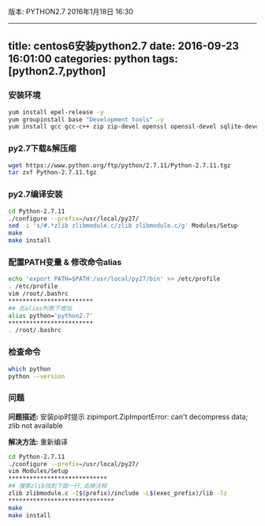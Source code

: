 版本: PYTHON2.7
2016年1月18日
16:30
 
---
title: centos6安装python2.7
date: 2016-09-23 16:01:00
categories: python
tags: [python2.7,python]
---
### 安装环境
``` bash
yum install epel-release -y
yum groupinstall base "Development tools" -y
yum install gcc gcc-c++ zip zip-devel openssl openssl-devel sqlite-devel -y
```
 
<!--more-->
 
### py2.7下载&解压缩
``` bash
wget https://www.python.org/ftp/python/2.7.11/Python-2.7.11.tgz
tar zxf Python-2.7.11.tgz
```
 
### py2.7编译安装
``` bash
cd Python-2.7.11
./configure --prefix=/usr/local/py27/
sed -i 's/#.*zlib zlibmodule.c/zlib zlibmodule.c/g' Modules/Setup
make
make install
```
 
### 配置PATH变量 & 修改命令alias
``` bash
echo 'export PATH=$PATH:/usr/local/py27/bin' >> /etc/profile
. /etc/profile
vim /root/.bashrc
************************
## 在alias列表下增加
alias python='python2.7'
************************
. /root/.bashrc
```
 
### 检查命令
``` bash
which python
python --version
```
 
### 问题
**问题描述:**
安装pip时提示
zipimport.ZipImportError: can't decompress data; zlib not available 
 
**解决方法:**
重新编译
``` bash
cd Python-2.7.11
./configure --prefix=/usr/local/py27/
vim Modules/Setup
****************************
## 搜索zlib找到下面一行,去掉注释
zlib zlibmodule.c -I$(prefix)/include -L$(exec_prefix)/lib -lz
******************************
make
make install
```

